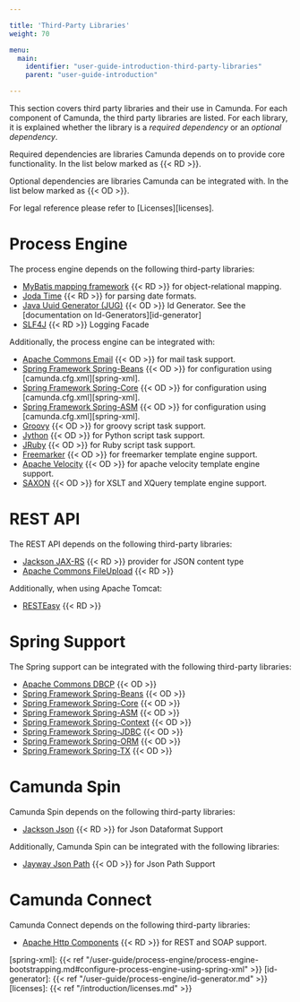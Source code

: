 ```yaml
---

title: 'Third-Party Libraries'
weight: 70

menu:
  main:
    identifier: "user-guide-introduction-third-party-libraries"
    parent: "user-guide-introduction"

---
```


This section covers third party libraries and their use in Camunda. For each component of Camunda, the third party libraries are listed. For each library, it is explained whether the library is a _required dependency_ or an _optional dependency_.

Required dependencies are libraries Camunda depends on to provide core functionality. In the list below marked as {{< RD >}}.

Optional dependencies are libraries Camunda can be integrated with. In the list below marked as {{< OD >}}.

For legal reference please refer to [Licenses][licenses].

# Process Engine

The process engine depends on the following third-party libraries:

* [MyBatis mapping framework](http://mybatis.github.io/mybatis-3/) {{< RD >}} for object-relational mapping.
* [Joda Time](http://www.joda.org/joda-time/) {{< RD >}} for parsing date formats.
* [Java Uuid Generator (JUG)](https://github.com/FasterXML/jackson) {{< OD >}} Id Generator. See the [documentation on Id-Generators][id-generator]
* [SLF4J](http://www.slf4j.org/) {{< RD >}} Logging Facade

Additionally, the process engine can be integrated with:

* [Apache Commons Email](http://commons.apache.org/proper/commons-email/) {{< OD >}} for mail task support.
* [Spring Framework Spring-Beans][spring] {{< OD >}} for configuration using [camunda.cfg.xml][spring-xml].
* [Spring Framework Spring-Core][spring] {{< OD >}} for configuration using [camunda.cfg.xml][spring-xml].
* [Spring Framework Spring-ASM][spring] {{< OD >}} for configuration using [camunda.cfg.xml][spring-xml].
* [Groovy](http://groovy-lang.org/) {{< OD >}} for groovy script task support.
* [Jython](http://www.jython.org) {{< OD >}} for Python script task support.
* [JRuby](http://jruby.org/) {{< OD >}} for Ruby script task support.
* [Freemarker](http://freemarker.org/) {{< OD >}} for freemarker template engine support.
* [Apache Velocity](http://velocity.apache.org/) {{< OD >}} for apache velocity template engine support.
* [SAXON](http://saxon.sourceforge.net/) {{< OD >}} for XSLT and XQuery template engine support.


# REST API

The REST API depends on the following third-party libraries:

* [Jackson JAX-RS](https://github.com/FasterXML/jackson) {{< RD >}} provider for JSON content type
* [Apache Commons FileUpload](http://commons.apache.org/proper/commons-fileupload/) {{< RD >}}

Additionally, when using Apache Tomcat:

* [RESTEasy](http://www.jboss.org/resteasy) {{< RD >}}


# Spring Support

The Spring support can be integrated with the following third-party libraries:

* [Apache Commons DBCP](http://commons.apache.org/proper/commons-dbcp/) {{< OD >}}
* [Spring Framework Spring-Beans][spring] {{< OD >}}
* [Spring Framework Spring-Core][spring] {{< OD >}}
* [Spring Framework Spring-ASM][spring] {{< OD >}}
* [Spring Framework Spring-Context][spring] {{< OD >}}
* [Spring Framework Spring-JDBC][spring] {{< OD >}}
* [Spring Framework Spring-ORM][spring] {{< OD >}}
* [Spring Framework Spring-TX][spring] {{< OD >}}

# Camunda Spin

Camunda Spin depends on the following third-party libraries:

* [Jackson Json](https://github.com/FasterXML/jackson) {{< RD >}} for Json Dataformat Support

Additionally, Camunda Spin can be integrated with the following libraries:

* [Jayway Json Path](http://code.google.com/p/json-path/) {{< OD >}} for Json Path Support

# Camunda Connect

Camunda Connect depends on the following third-party libraries:

* [Apache Http Components](https://github.com/FasterXML/jackson) {{< RD >}} for REST and SOAP support.


[spring]: http://projects.spring.io/spring-framework/
[spring-xml]: {{< ref "/user-guide/process-engine/process-engine-bootstrapping.md#configure-process-engine-using-spring-xml" >}}
[id-generator]: {{< ref "/user-guide/process-engine/id-generator.md" >}}
[licenses]: {{< ref "/introduction/licenses.md" >}}
